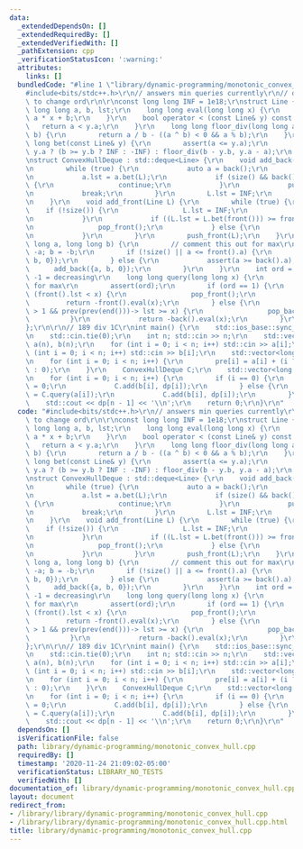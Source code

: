 ```yaml
---
data:
  _extendedDependsOn: []
  _extendedRequiredBy: []
  _extendedVerifiedWith: []
  _pathExtension: cpp
  _verificationStatusIcon: ':warning:'
  attributes:
    links: []
  bundledCode: "#line 1 \"library/dynamic-programming/monotonic_convex_hull.cpp\"\n\
    #include<bits/stdc++.h>\r\n// answers min queries currently\r\n// don't forget\
    \ to change ord\r\n\r\nconst long long INF = 1e18;\r\nstruct Line {\r\n    mutable\
    \ long long a, b, lst;\r\n    long long eval(long long x) {\r\n        return\
    \ a * x + b;\r\n    }\r\n    bool operator < (const Line& y) const {\r\n     \
    \   return a < y.a;\r\n    }\r\n    long long floor_div(long long a, long long\
    \ b) {\r\n        return a / b - ((a ^ b) < 0 && a % b);\r\n    }\r\n    long\
    \ long bet(const Line& y) {\r\n        assert(a <= y.a);\r\n        return a ==\
    \ y.a ? (b >= y.b ? INF : -INF) : floor_div(b - y.b, y.a - a);\r\n    }\r\n};\r\
    \nstruct ConvexHullDeque : std::deque<Line> {\r\n    void add_back(Line L) {\r\
    \n        while (true) {\r\n            auto a = back();\r\n            pop_back();\r\
    \n            a.lst = a.bet(L);\r\n            if (size() && back().lst >= a.lst)\
    \ {\r\n                continue;\r\n            }\r\n            push_back(a);\r\
    \n            break;\r\n        }\r\n        L.lst = INF;\r\n        push_back(L);\r\
    \n    }\r\n    void add_front(Line L) {\r\n        while (true) {\r\n        \
    \    if (!size()) {\r\n                L.lst = INF;\r\n                break;\r\
    \n            }\r\n            if ((L.lst = L.bet(front())) >= front().lst) {\r\
    \n                pop_front();\r\n            } else {\r\n                break;\r\
    \n            }\r\n        }\r\n        push_front(L);\r\n    }\r\n    void add(long\
    \ long a, long long b) {\r\n        // comment this out for max\r\n        a =\
    \ -a; b = -b;\r\n        if (!size() || a <= front().a) {\r\n            add_front({a,\
    \ b, 0});\r\n        } else {\r\n            assert(a >= back().a);\r\n      \
    \      add_back({a, b, 0});\r\n        }\r\n    }\r\n    int ord = 1; // 1 = increasing,\
    \ -1 = decreasing\r\n    long long query(long long x) {\r\n        // flip negatives\
    \ for max\r\n        assert(ord);\r\n        if (ord == 1) {\r\n            while\
    \ (front().lst < x) {\r\n                pop_front();\r\n            }\r\n   \
    \         return -front().eval(x);\r\n        } else {\r\n            while (size()\
    \ > 1 && prev(prev(end()))-> lst >= x) {\r\n                pop_back();\r\n  \
    \          }\r\n            return -back().eval(x);\r\n        }\r\n    }\r\n\
    };\r\n\r\n// 189 div 1C\r\nint main() {\r\n    std::ios_base::sync_with_stdio(0);\r\
    \n    std::cin.tie(0);\r\n    int n; std::cin >> n;\r\n    std::vector<long long>\
    \ a(n), b(n);\r\n    for (int i = 0; i < n; i++) std::cin >> a[i];\r\n    for\
    \ (int i = 0; i < n; i++) std::cin >> b[i];\r\n    std::vector<long long> pre(n);\r\
    \n    for (int i = 0; i < n; i++) {\r\n        pre[i] = a[i] + (i ? pre[i - 1]\
    \ : 0);\r\n    }\r\n    ConvexHullDeque C;\r\n    std::vector<long long> dp(n);\r\
    \n    for (int i = 0; i < n; i++) {\r\n        if (i == 0) {\r\n            dp[i]\
    \ = 0;\r\n            C.add(b[i], dp[i]);\r\n        } else {\r\n            dp[i]\
    \ = C.query(a[i]);\r\n            C.add(b[i], dp[i]);\r\n        }\r\n    }\r\n\
    \    std::cout << dp[n - 1] << '\\n';\r\n    return 0;\r\n}\r\n"
  code: "#include<bits/stdc++.h>\r\n// answers min queries currently\r\n// don't forget\
    \ to change ord\r\n\r\nconst long long INF = 1e18;\r\nstruct Line {\r\n    mutable\
    \ long long a, b, lst;\r\n    long long eval(long long x) {\r\n        return\
    \ a * x + b;\r\n    }\r\n    bool operator < (const Line& y) const {\r\n     \
    \   return a < y.a;\r\n    }\r\n    long long floor_div(long long a, long long\
    \ b) {\r\n        return a / b - ((a ^ b) < 0 && a % b);\r\n    }\r\n    long\
    \ long bet(const Line& y) {\r\n        assert(a <= y.a);\r\n        return a ==\
    \ y.a ? (b >= y.b ? INF : -INF) : floor_div(b - y.b, y.a - a);\r\n    }\r\n};\r\
    \nstruct ConvexHullDeque : std::deque<Line> {\r\n    void add_back(Line L) {\r\
    \n        while (true) {\r\n            auto a = back();\r\n            pop_back();\r\
    \n            a.lst = a.bet(L);\r\n            if (size() && back().lst >= a.lst)\
    \ {\r\n                continue;\r\n            }\r\n            push_back(a);\r\
    \n            break;\r\n        }\r\n        L.lst = INF;\r\n        push_back(L);\r\
    \n    }\r\n    void add_front(Line L) {\r\n        while (true) {\r\n        \
    \    if (!size()) {\r\n                L.lst = INF;\r\n                break;\r\
    \n            }\r\n            if ((L.lst = L.bet(front())) >= front().lst) {\r\
    \n                pop_front();\r\n            } else {\r\n                break;\r\
    \n            }\r\n        }\r\n        push_front(L);\r\n    }\r\n    void add(long\
    \ long a, long long b) {\r\n        // comment this out for max\r\n        a =\
    \ -a; b = -b;\r\n        if (!size() || a <= front().a) {\r\n            add_front({a,\
    \ b, 0});\r\n        } else {\r\n            assert(a >= back().a);\r\n      \
    \      add_back({a, b, 0});\r\n        }\r\n    }\r\n    int ord = 1; // 1 = increasing,\
    \ -1 = decreasing\r\n    long long query(long long x) {\r\n        // flip negatives\
    \ for max\r\n        assert(ord);\r\n        if (ord == 1) {\r\n            while\
    \ (front().lst < x) {\r\n                pop_front();\r\n            }\r\n   \
    \         return -front().eval(x);\r\n        } else {\r\n            while (size()\
    \ > 1 && prev(prev(end()))-> lst >= x) {\r\n                pop_back();\r\n  \
    \          }\r\n            return -back().eval(x);\r\n        }\r\n    }\r\n\
    };\r\n\r\n// 189 div 1C\r\nint main() {\r\n    std::ios_base::sync_with_stdio(0);\r\
    \n    std::cin.tie(0);\r\n    int n; std::cin >> n;\r\n    std::vector<long long>\
    \ a(n), b(n);\r\n    for (int i = 0; i < n; i++) std::cin >> a[i];\r\n    for\
    \ (int i = 0; i < n; i++) std::cin >> b[i];\r\n    std::vector<long long> pre(n);\r\
    \n    for (int i = 0; i < n; i++) {\r\n        pre[i] = a[i] + (i ? pre[i - 1]\
    \ : 0);\r\n    }\r\n    ConvexHullDeque C;\r\n    std::vector<long long> dp(n);\r\
    \n    for (int i = 0; i < n; i++) {\r\n        if (i == 0) {\r\n            dp[i]\
    \ = 0;\r\n            C.add(b[i], dp[i]);\r\n        } else {\r\n            dp[i]\
    \ = C.query(a[i]);\r\n            C.add(b[i], dp[i]);\r\n        }\r\n    }\r\n\
    \    std::cout << dp[n - 1] << '\\n';\r\n    return 0;\r\n}\r\n"
  dependsOn: []
  isVerificationFile: false
  path: library/dynamic-programming/monotonic_convex_hull.cpp
  requiredBy: []
  timestamp: '2020-11-24 21:09:02-05:00'
  verificationStatus: LIBRARY_NO_TESTS
  verifiedWith: []
documentation_of: library/dynamic-programming/monotonic_convex_hull.cpp
layout: document
redirect_from:
- /library/library/dynamic-programming/monotonic_convex_hull.cpp
- /library/library/dynamic-programming/monotonic_convex_hull.cpp.html
title: library/dynamic-programming/monotonic_convex_hull.cpp
---
```


